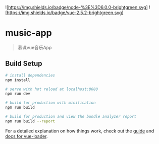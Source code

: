 
![https://img.shields.io/badge/node-%3E%3D6.0.0-brightgreen.svg] ![https://img.shields.io/badge/vue-2.5.2-brightgreen.svg]
# music-app

> 慕课vue音乐App

## Build Setup

``` bash
# install dependencies
npm install

# serve with hot reload at localhost:8080
npm run dev

# build for production with minification
npm run build

# build for production and view the bundle analyzer report
npm run build --report
```

For a detailed explanation on how things work, check out the [guide](http://vuejs-templates.github.io/webpack/) and [docs for vue-loader](http://vuejs.github.io/vue-loader).
